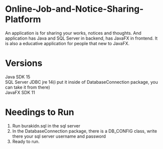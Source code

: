 # Online-Job-and-Notice-Sharing-Platform
An application is for sharing your works, notices and thoughts. And application has Java and SQL Server in backend,  has JavaFX in frontend. It is also a educative application for people that new to JavaFX.

# Versions
Java SDK 15 \
SQL Server JDBC jre 14(i put it inside of DatabaseConnection package, you can take it from there) \
JavaFX SDK 11 

# Needings to Run
1. Run burakidn.sql in the sql server
2. In the DatabaseConnection package, there is a DB_CONFIG class, write there your sql server username and password
3. Ready to run.
